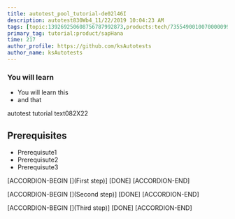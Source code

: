 ```yaml
---
title: autotest_pool_tutorial-de02l46I
description: autotest830Wb4_11/22/2019 10:04:23 AM
tags: [topic:139269250608756787992873,products:tech/73554900100700000996,tutorial:experience/advanced]
primary_tag: tutorial:product/sapHana
time: 217
author_profile: https://github.com/ksAutotests
author_name: ksAutotests
---
```

### You will learn
- You will learn this
- and that

autotest tutorial text082X22

## Prerequisites
- Prerequisute1
- Prerequisute2
- Prerequisute3

[ACCORDION-BEGIN [](First step)]
[DONE]
[ACCORDION-END]

[ACCORDION-BEGIN [](Second step)]
[DONE]
[ACCORDION-END]

[ACCORDION-BEGIN [](Third step)]
[DONE]
[ACCORDION-END]

